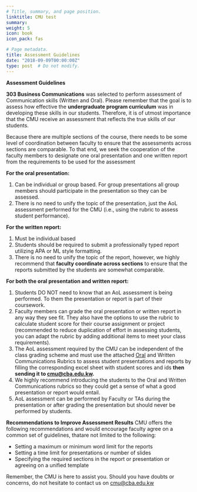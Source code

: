 ```yaml
---
# Title, summary, and page position.
linktitle: CMU test
summary: 
weight: 5
icon: book
icon_pack: fas

# Page metadata.
title: Assessment Guidelines
date: "2018-09-09T00:00:00Z"
type: post  # Do not modify.
---
```


**Assessment Guidelines**

**303 Business Communications** was selected to perform assessment of Communication skills (Written and Oral). Please remember that the goal is to assess how effective the **undergraduate program curriculum** was in developing these skills in our students. Therefore, it is of utmost importance that the CMU receive an assessment that reflects the true skills of our students. 

Because there are multiple sections of the course, there needs to be some level of coordination between faculty to ensure that the assessments across sections are comparable. To that end, we seek the cooperation of the faculty members to designate one oral presentation and one written report from the requirements to be used for the assessment  

**For the oral presentation:**
1. Can be individual or group based. For group presentations all group members should participate in the presentation so they can be assessed. 
2. There is no need to unify the topic of the presentation, just the AoL assessment performed for the CMU (i.e., using the rubric to assess student performance). 

**For the written report:**
1. Must be individual based
2. Students should be required to submit a professionally typed report utilizing APA or ML style formatting. 
3. There is no need to unify the topic of the report, however, we highly recommend that **faculty coordinate across sections** to ensure that the reports submitted by the students are somewhat comparable.  

**For both the oral presentation and written report:** 
1. Students DO NOT need to know that an AoL assessment is being performed. To them the presentation or report is part of their coursework.
2. Faculty members can grade the oral presentation or written report in any way they see fit. They also have the options to use the rubric to calculate student score for their course assignment or project (recommended to reduce duplication of effort in assessing students, you can adapt the rubric by adding additional items to meet your class requirements). 
3. The AoL assessment required by the CMU can be independent of the class grading scheme and must use the attached [Oral](oral.docx) and Written Communications Rubrics to assess student presentations and reports by filling the corresponding excel sheet with student scores and ids **then sending it to cmu@cba.edu.kw.**
4. We highly recommend introducing the students to the Oral and Written Communications rubrics so they could get a sense of what a good presentation or report would entail. 
5. AoL assessment can be performed by Faculty or TAs during the presentation or after grading the presentation but should never be performed by students. 
   
**Recommendations to Improve Assessment Results**
CMU offers the following recommendations and would encourage faculty agree on a common set of guidelines, thatare not limited to the following:
* Setting a maximum or minimum word limit for the reports 
* Setting a time limit for presentations or number of slides 
* Specifying the required sections in the report or presentation or agreeing on a unified template 

Remember, the CMU is here to assist you. Should you have doubts or concerns, do not hesitate to contact us on cmu@cba.edu.kw 

 

